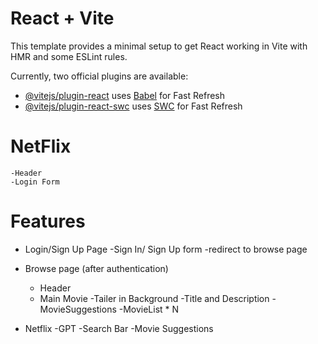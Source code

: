 # React + Vite

This template provides a minimal setup to get React working in Vite with HMR and some ESLint rules.

Currently, two official plugins are available:

- [@vitejs/plugin-react](https://github.com/vitejs/vite-plugin-react/blob/main/packages/plugin-react/README.md) uses [Babel](https://babeljs.io/) for Fast Refresh
- [@vitejs/plugin-react-swc](https://github.com/vitejs/vite-plugin-react-swc) uses [SWC](https://swc.rs/) for Fast Refresh

# NetFlix
    -Header
    -Login Form
# Features
- Login/Sign Up Page
    -Sign In/ Sign Up form
    -redirect to browse page

- Browse page (after authentication)
    - Header
    - Main Movie
        -Tailer in Background
        -Title and Description
        -MovieSuggestions
            -MovieList * N
- Netflix -GPT
    -Search Bar
    -Movie Suggestions
